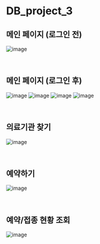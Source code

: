 # DB_project_3

## 메인 페이지 (로그인 전)

![image](https://user-images.githubusercontent.com/37769713/144716352-f06cd948-8428-4a41-87c0-67f8b21b1960.png)

<br>

## 메인 페이지 (로그인 후)

![image](https://user-images.githubusercontent.com/37769713/144716312-817c8800-e7b7-4b03-a77a-8b7bd7f0d6f2.png)
![image](https://user-images.githubusercontent.com/37769713/144716196-1f1c66df-5222-479d-9f7c-de5b6324ca32.png)
![image](https://user-images.githubusercontent.com/37769713/144716210-82bc4aa6-646e-4312-97bc-5f5ca0db6933.png)
![image](https://user-images.githubusercontent.com/37769713/144716215-934d345b-6d77-45f8-8099-982342879c71.png)

<br>

## 의료기관 찾기

![image](https://user-images.githubusercontent.com/37769713/144716323-6d7a3fed-f62b-498d-9b39-6956bb06bf6a.png)

<br>

## 예약하기

![image](https://user-images.githubusercontent.com/37769713/145338696-76d0cbe6-0e8f-487d-9e87-77b8513de8d8.png)


<br>

## 예약/접종 현황 조회
![image](https://user-images.githubusercontent.com/37769713/144716294-e32c9d92-5aa0-411c-9a0e-a0ec063e2b44.png)

<br>


